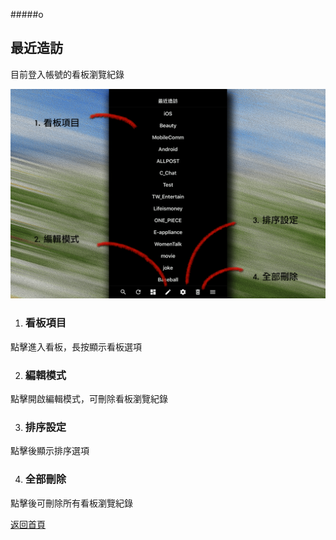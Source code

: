 #####o
## 最近造訪

目前登入帳號的看板瀏覽紀錄

![Image of Top Boards_Page](../v1/images/top_boards.png)  

1. ### 看板項目
點擊進入看板，長按顯示看板選項

2. ### 編輯模式
點擊開啟編輯模式，可刪除看板瀏覽紀錄

3. ### 排序設定
點擊後顯示排序選項

4. ### 全部刪除
點擊後可刪除所有看板瀏覽紀錄  
  
[返回首頁](https://kimieno.github.io/ios.pitt) 